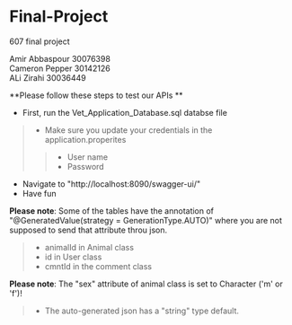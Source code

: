 # Final-Project
607 final project

Amir Abbaspour 	30076398  
Cameron Pepper 	30142126  
ALi Zirahi	30036449  


**Please follow these steps to test our APIs **
- First, run the Vet_Application_Database.sql databse file
> - Make sure you update your credentials in the application.properites
> > - User name
> > - Password

- Navigate to "http://localhost:8090/swagger-ui/"
- Have fun


**Please note**: Some of the tables have the annotation of "@GeneratedValue(strategy = GenerationType.AUTO)" where you are not supposed to send that attribute throu json.
> - animalId in Animal class
> - id in User class
> - cmntId in the comment class

**Please note**: The "sex" attribute of animal class is set to Character ('m' or 'f')!
> - The auto-generated json has a "string" type default.